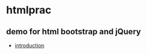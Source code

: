 # htmlprac
demo for html bootstrap and jQuery
------

- [introduction](https://codepen.io/lanhan/pen/gmNKvW)
